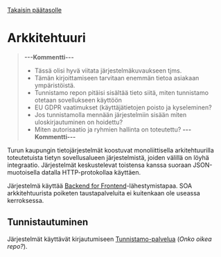 [Takaisin päätasolle](./README.md)

# Arkkitehtuuri

> **---Kommentti---**
>
>  - Tässä olisi hyvä viitata järjestelmäkuvaukseen tjms.
>  -  Tämän kirjoittamiseen tarvitaan enemmän tietoa asiakaan ympäristöistä.
>  - Tunnistamo repon pitäisi sisältää tieto siitä, miten tunnistamo otetaan sovellukseen käyttöön
>  - EU GDPR vaatimukset (käyttäjätietojen poisto ja kyseleminen?
> - Jos tunnistamolla mennään järjestelmiin sisään miten uloskirjautuminen on hoidettu?
> - Miten autorisaatio ja ryhmien hallinta on toteutettu?
> **---Kommentti---**

Turun kaupungin tietojärjestelmät koostuvat monoliittisella
arkitehtuurilla toteutetuista tietyn sovellusalueen järjestelmistä,
joiden välillä on löyhä integraatio. Järjestelmät keskustelevat
toistensa kanssa suoraan JSON-muotoisella datalla HTTP-protokollaa
käyttäen.

Järjestelmä käyttää [Backend for
Frontend](https://akfpartners.com/growth-blog/backend-for-frontend)-lähestymistapaa. SOA
arkkitehtuurista poiketen taustapalveluita ei kuitenkaan ole useassa
kerroksessa.


## Tunnistautuminen

Järjestelmät käyttävät kirjautumiseen [Tunnistamo-palvelua](https://github.com/City-of-Turku/tunnistamo) (*Onko oikea repo?*).

